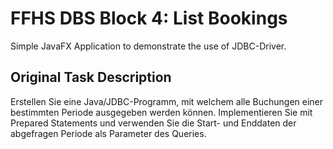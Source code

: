 FFHS DBS Block 4: List Bookings
===============================
Simple JavaFX Application to demonstrate the use of JDBC-Driver. 

Original Task Description
-------------------------
Erstellen Sie eine Java/JDBC-Programm, mit welchem alle Buchungen einer bestimmten Periode ausgegeben werden können. Implementieren Sie mit Prepared Statements und verwenden Sie die Start- und Enddaten der abgefragen Periode als Parameter des Queries.